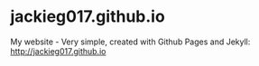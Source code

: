 # jackieg017.github.io
My website - Very simple, created with Github Pages and Jekyll: http://jackieg017.github.io
